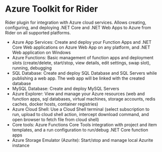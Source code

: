 # Azure Toolkit for Rider

<!-- Plugin description -->
Rider plugin for integration with Azure cloud services. 
Allows creating, configuring, and deploying .NET Core and .NET Web Apps to Azure from Rider on all supported platforms.

* Azure App Services: Create and deploy your Function Apps and .NET Core Web applications on Azure Web App on any
  platform, and .NET Web application on Windows
* Azure Functions: Basic management of function apps and deployment slots (create/delete, start/stop, view details, edit
  settings, swap slot), running, debugging
* SQL Database: Create and deploy SQL Database and SQL Servers while publishing a web app. The web app will be linked
  with the created database
* MySQL Database: Create and deploy MySQL Servers
* Azure Explorer: View and manage your Azure resources (web and function apps, sql databases, virtual machines, storage
  accounts, redis caches, docker hosts, container registries)
* Azure Cloud Shell: Use a Cloud Shell terminal (select subscription to run, upload to cloud shell action, intercept
  download command, and open browser to fetch file from cloud shell)
* Core tools: Azure Functions Core Tools integration with project and item templates, and a run configuration to
  run/debug .NET Core function apps
* Azure Storage Emulator (Azurite): Start/stop and manage local Azurite instance

<!-- Plugin description end -->